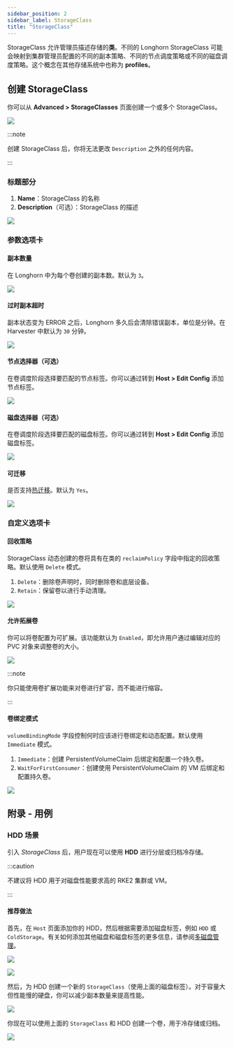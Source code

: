 ```yaml
---
sidebar_position: 2
sidebar_label: StorageClass
title: "StorageClass"
---
```


StorageClass 允许管理员描述存储的**类**。不同的 Longhorn StorageClass 可能会映射到集群管理员配置的不同的副本策略、不同的节点调度策略或不同的磁盘调度策略。这个概念在其他存储系统中也称为 **profiles**。

## 创建 StorageClass
你可以从 **Advanced > StorageClasses** 页面创建一个或多个 StorageClass。

![](/img/v1.1/storageclass/create_storageclasses_entry.png)

:::note

创建 StorageClass 后，你将无法更改 `Description` 之外的任何内容。

:::

### 标题部分
1. **Name**：StorageClass 的名称
1. **Description**（可选）：StorageClass 的描述

![](/img/v1.1/storageclass/create_storageclasses_header_sections.png)

### 参数选项卡

#### 副本数量

在 Longhorn 中为每个卷创建的副本数。默认为 `3`。

![](/img/v1.1/storageclass/create_storageclasses_replicas.png)

#### 过时副本超时

副本状态变为 ERROR 之后，Longhorn 多久后会清除错误副本，单位是分钟。在 Harvester 中默认为 `30` 分钟。

![](/img/v1.1/storageclass/create_storageclasses_stale_timeout.png)

#### 节点选择器（可选）

在卷调度阶段选择要匹配的节点标签。你可以通过转到 **Host > Edit Config** 添加节点标签。

![](/img/v1.1/storageclass/create_storageclasses_node_selector.png)

#### 磁盘选择器（可选）

在卷调度阶段选择要匹配的磁盘标签。你可以通过转到 **Host > Edit Config** 添加磁盘标签。

![](/img/v1.1/storageclass/create_storageclasses_disk_selector.png)

#### 可迁移

是否支持[热迁移](../vm/live-migration.md)。默认为 `Yes`。

![](/img/v1.1/storageclass/create_storageclasses_migratable.png)

### 自定义选项卡

#### 回收策略

StorageClass 动态创建的卷将具有在类的 `reclaimPolicy` 字段中指定的回收策略。默认使用 `Delete` 模式。

1. `Delete`：删除卷声明时，同时删除卷和底层设备。
2. `Retain`：保留卷以进行手动清理。

![](/img/v1.1/storageclass/customize_tab_reclaim_policy.png)

#### 允许拓展卷

你可以将卷配置为可扩展。该功能默认为 `Enabled`，即允许用户通过编辑对应的 PVC 对象来调整卷的大小。

![](/img/v1.1/storageclass/customize_tab_allow_vol_expansion.png)

:::note

你只能使用卷扩展功能来对卷进行扩容，而不能进行缩容。

:::

#### 卷绑定模式

`volumeBindingMode` 字段控制何时应该进行卷绑定和动态配置。默认使用 `Immediate` 模式。

1. `Immediate`：创建 PersistentVolumeClaim 后绑定和配置一个持久卷。
2. `WaitForFirstConsumer`：创建使用 PersistentVolumeClaim 的 VM 后绑定和配置持久卷。

![](/img/v1.1/storageclass/customize_tab_vol_binding_mode.png)


## 附录 - 用例

### HDD 场景

引入 *StorageClass* 后，用户现在可以使用 **HDD** 进行分层或归档冷存储。

:::caution

不建议将 HDD 用于对磁盘性能要求高的 RKE2 集群或 VM。

:::

#### 推荐做法

首先，在 `Host` 页面添加你的 HDD，然后根据需要添加磁盘标签，例如 `HDD` 或 `ColdStorage`。有关如何添加其他磁盘和磁盘标签的更多信息，请参阅[多磁盘管理](../host/host.md#多磁盘管理)。

![](/img/v1.1/storageclass/add_hdd_on_host_page.png)

![](/img/v1.1/storageclass/add_tags.png)

然后，为 HDD 创建一个新的 `StorageClass`（使用上面的磁盘标签）。对于容量大但性能慢的硬盘，你可以减少副本数量来提高性能。

![](/img/v1.1/storageclass/create_hdd_storageclass.png)

你现在可以使用上面的 `StorageClass` 和 HDD 创建一个卷，用于冷存储或归档。

![](/img/v1.1/storageclass/create_volume_hdd.png)